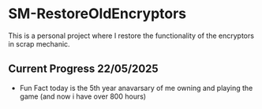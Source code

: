 # SM-RestoreOldEncryptors
This is a personal project where I restore the functionality of the encryptors in scrap mechanic.

## Current Progress 22/05/2025
- Fun Fact today is the 5th year anavarsary of me owning and playing the game (and now i have over 800 hours)
